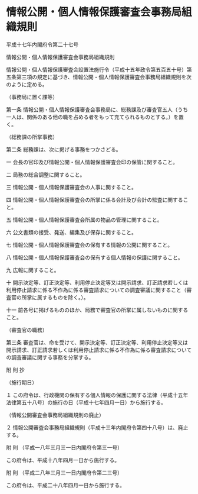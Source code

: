 # 情報公開・個人情報保護審査会事務局組織規則

平成十七年内閣府令第二十七号

情報公開・個人情報保護審査会事務局組織規則

情報公開・個人情報保護審査会設置法施行令（平成十五年政令第五百五十号）第五条第三項の規定に基づき、情報公開・個人情報保護審査会事務局組織規則を次のように定める。

（事務局に置く課等）

第一条 情報公開・個人情報保護審査会事務局に、総務課及び審査官五人（うち一人は、関係のある他の職を占める者をもって充てられるものとする。）を置く。

（総務課の所掌事務）

第二条 総務課は、次に掲げる事務をつかさどる。

一 会長の官印及び情報公開・個人情報保護審査会印の保管に関すること。

二 局務の総合調整に関すること。

三 情報公開・個人情報保護審査会の人事に関すること。

四 情報公開・個人情報保護審査会の所掌に係る会計及び会計の監査に関すること。

五 情報公開・個人情報保護審査会所属の物品の管理に関すること。

六 公文書類の接受、発送、編集及び保存に関すること。

七 情報公開・個人情報保護審査会の保有する情報の公開に関すること。

八 情報公開・個人情報保護審査会の保有する個人情報の保護に関すること。

九 広報に関すること。

十 開示決定等、訂正決定等、利用停止決定等又は開示請求、訂正請求若しくは利用停止請求に係る不作為に係る審査請求についての調査審議に関すること（審査官の所掌に属するものを除く。）。

十一 前各号に掲げるもののほか、局務で審査官の所掌に属しないものに関すること。

（審査官の職務）

第三条 審査官は、命を受けて、開示決定等、訂正決定等、利用停止決定等又は開示請求、訂正請求若しくは利用停止請求に係る不作為に係る審査請求についての調査審議に関する事務を分掌する。

附 則 抄

（施行期日）

１ この府令は、行政機関の保有する個人情報の保護に関する法律（平成十五年法律第五十八号）の施行の日（平成十七年四月一日）から施行する。

（情報公開審査会事務局組織規則の廃止）

２ 情報公開審査会事務局組織規則（平成十三年内閣府令第四十八号）は、廃止する。

附 則 （平成一八年三月三一日内閣府令第三一号）

この府令は、平成十八年四月一日から施行する。

附 則 （平成二八年三月三一日内閣府令第二三号）

この府令は、平成二十八年四月一日から施行する。
